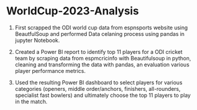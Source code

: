 # WorldCup-2023-Analysis
1. First scrapped the ODI world cup data from espnsports website using BeautfulSoup and performed Data celaning process using pandas in jupyter Notebook.

2. Created a Power BI report to identify top 11 players for a ODI cricket team by scraping data from espmcricinfo with Beautifulsoup in python, cleaning and transforming the data with pandas, an evaluation various player performance metrics.

3. Used the resulting Power BI dashboard to select players for various categories (openers, middle order/anchors, finishers, all-rounders, specialist fast bowlers) and ultimately choose the top 11 players to play in the match.
